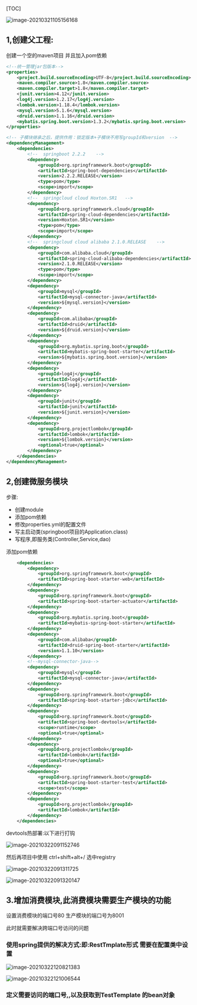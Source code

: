 [TOC]

![image-20210321105156168](https://cdn.jsdelivr.net/gh/kongbaizz/myimages/images3/20210423134217.png)

## 1,创建父工程:

创建一个空的maven项目  并且加入pom依赖

```xml
<!--统一管理jar包版本-->
<properties>
    <project.build.sourceEncoding>UTF-8</project.build.sourceEncoding>
    <maven.compiler.source>1.8</maven.compiler.source>
    <maven.compiler.target>1.8</maven.compiler.target>
    <junit.version>4.12</junit.version>
    <log4j.version>1.2.17</log4j.version>
    <lombok.version>1.18.4</lombok.version>
    <mysql.version>5.1.6</mysql.version>
    <druid.version>1.1.16</druid.version>
    <mybatis.spring.boot.version>1.3.2</mybatis.spring.boot.version>
</properties>

<!-- 子模块继承之后，提供作用：锁定版本+子模块不用写groupId和version  -->
<dependencyManagement>
    <dependencies>
        <!--  springboot 2.2.2    -->
        <dependency>
            <groupId>org.springframework.boot</groupId>
            <artifactId>spring-boot-dependencies</artifactId>
            <version>2.2.2.RELEASE</version>
            <type>pom</type>
            <scope>import</scope>
        </dependency>
        <!--  springcloud cloud Hoxton.SR1   -->
        <dependency>
            <groupId>org.springframework.cloud</groupId>
            <artifactId>spring-cloud-dependencies</artifactId>
            <version>Hoxton.SR1</version>
            <type>pom</type>
            <scope>import</scope>
        </dependency>
        <!--  springcloud cloud alibaba 2.1.0.RELEASE    -->
        <dependency>
            <groupId>com.alibaba.cloud</groupId>
            <artifactId>spring-cloud-alibaba-dependencies</artifactId>
            <version>2.1.0.RELEASE</version>
            <type>pom</type>
            <scope>import</scope>
        </dependency>
        <dependency>
            <groupId>mysql</groupId>
            <artifactId>mysql-connector-java</artifactId>
            <version>${mysql.version}</version>
        </dependency>
        <dependency>
            <groupId>com.alibaba</groupId>
            <artifactId>druid</artifactId>
            <version>${druid.version}</version>
        </dependency>
        <dependency>
            <groupId>org.mybatis.spring.boot</groupId>
            <artifactId>mybatis-spring-boot-starter</artifactId>
            <version>${mybatis.spring.boot.version}</version>
        </dependency>
        <dependency>
            <groupId>log4j</groupId>
            <artifactId>log4j</artifactId>
            <version>${log4j.version}</version>
        </dependency>
        <dependency>
            <groupId>junit</groupId>
            <artifactId>junit</artifactId>
            <version>${junit.version}</version>
        </dependency>
        <dependency>
            <groupId>org.projectlombok</groupId>
            <artifactId>lombok</artifactId>
            <version>${lombok.version}</version>
            <optional>true</optional>
        </dependency>
    </dependencies>
</dependencyManagement>
```

## 2,创建微服务模块

步骤:

- 创建module
- 添加pom依赖
- 修改properties.yml的配置文件
- 写主启动类(springboot项目的Application.class)
- 写程序,即服务类(Controller,Service,dao)

添加pom依赖

```xml
    <dependencies>
        <dependency>
            <groupId>org.springframework.boot</groupId>
            <artifactId>spring-boot-starter-web</artifactId>
        </dependency>
        <dependency>
            <groupId>org.springframework.boot</groupId>
            <artifactId>spring-boot-starter-actuator</artifactId>
        </dependency>
        <dependency>
            <groupId>org.mybatis.spring.boot</groupId>
            <artifactId>mybatis-spring-boot-starter</artifactId>
        </dependency>
        <dependency>
            <groupId>com.alibaba</groupId>
            <artifactId>druid-spring-boot-starter</artifactId>
            <version>1.1.10</version>
        </dependency>
        <!--mysql-connector-java-->
        <dependency>
            <groupId>mysql</groupId>
            <artifactId>mysql-connector-java</artifactId>
        </dependency>
        <dependency>
            <groupId>org.springframework.boot</groupId>
            <artifactId>spring-boot-starter-jdbc</artifactId>
        </dependency>
        <dependency>
            <groupId>org.springframework.boot</groupId>
            <artifactId>spring-boot-devtools</artifactId>
            <scope>runtime</scope>
            <optional>true</optional>
        </dependency>
        <dependency>
            <groupId>org.projectlombok</groupId>
            <artifactId>lombok</artifactId>
            <optional>true</optional>
        </dependency>
        <dependency>
            <groupId>org.springframework.boot</groupId>
            <artifactId>spring-boot-starter-test</artifactId>
            <scope>test</scope>
        </dependency>
        <dependency>
            <groupId>org.projectlombok</groupId>
            <artifactId>lombok</artifactId>
        </dependency>
    </dependencies>
```



devtools热部署:以下进行打钩

![image-20210322091152746](https://cdn.jsdelivr.net/gh/kongbaizz/myimages/images3/20210423134225.png)

然后再项目中使用 ctrl+shift+alt+/ 选中registry

![image-20210322091311725](https://cdn.jsdelivr.net/gh/kongbaizz/myimages/images3/20210423134228.png)

![image-20210322091320147](D:\javaUseTools\Typora\学习\1.SpringCloud学习\1.基础知识概念\1.springcloud基础.assets\image-20210322091320147.png)



## 3.增加消费模块,此消费模块需要生产模块的功能

设置消费模块的端口号80  生产模块的端口号为8001

此时就需要解决跨端口号访问的问题

### 使用spring提供的解决方式:即:RestTmplate形式 需要在配置类中设置

![image-20210322120821383](https://cdn.jsdelivr.net/gh/kongbaizz/myimages/images3/20210423134250.png)

![image-20210322121006544](https://cdn.jsdelivr.net/gh/kongbaizz/myimages/images3/20210423134255.png)

### 定义需要访问的端口号,,以及获取到TestTemplate 的bean对象



